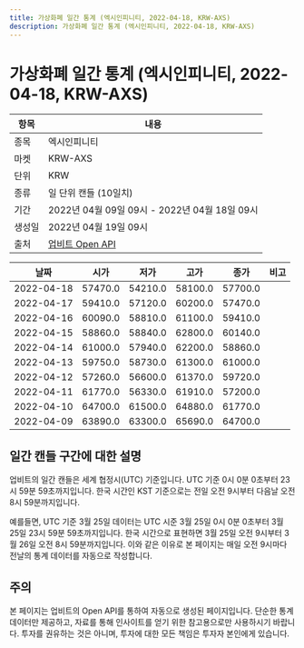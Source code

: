 ```yaml
---
title: 가상화폐 일간 통계 (엑시인피니티, 2022-04-18, KRW-AXS)
description: 가상화폐 일간 통계 (엑시인피니티, 2022-04-18, KRW-AXS)
---
```



가상화폐 일간 통계 (엑시인피니티, 2022-04-18, KRW-AXS)
===

|항목|내용|
|--|--|
|종목|엑시인피니티|
|마켓|KRW-AXS|
|단위|KRW|
|종류|일 단위 캔들 (10일치)|
|기간|2022년 04월 09일 09시 - 2022년 04월 18일 09시|
|생성일|2022년 04월 19일 09시|
|출처|[업비트 Open API](https://docs.upbit.com)|


|날짜|시가|저가|고가|종가|비고|
|--|--|--|--|--|--|
|2022-04-18|57470.0|54210.0|58100.0|57700.0|    |
|2022-04-17|59410.0|57120.0|60200.0|57470.0|    |
|2022-04-16|60090.0|58810.0|61100.0|59410.0|    |
|2022-04-15|58860.0|58840.0|62800.0|60140.0|    |
|2022-04-14|61000.0|57940.0|62200.0|58860.0|    |
|2022-04-13|59750.0|58730.0|61300.0|61000.0|    |
|2022-04-12|57260.0|56600.0|61370.0|59720.0|    |
|2022-04-11|61770.0|56330.0|61910.0|57200.0|    |
|2022-04-10|64700.0|61500.0|64880.0|61770.0|    |
|2022-04-09|63890.0|63300.0|65690.0|64700.0|    |


일간 캔들 구간에 대한 설명
---


업비트의 일간 캔들은 세계 협정시(UTC) 기준입니다. 
UTC 기준 0시 0분 0초부터 23시 59분 59초까지입니다. 
한국 시간인 KST 기준으로는 전일 오전 9시부터 다음날 오전 8시 59분까지입니다. 


예를들면, UTC 기준 3월 25일 데이터는 UTC 시준 3월 25일 0시 0분 0초부터 3월 25일 23시 59분 59초까지입니다. 
한국 시간으로 표현하면 3월 25일 오전 9시부터 3월 26일 오전 8시 59분까지입니다. 
이와 같은 이유로 본 페이지는 매일 오전 9시마다 전날의 통계 데이터를 자동으로 작성합니다. 


주의
---


본 페이지는 업비트의 Open API를 통하여 자동으로 생성된 페이지입니다. 
단순한 통계 데이터만 제공하고, 자료를 통해 인사이트를 얻기 위한 참고용으로만 사용하시기 바랍니다. 
투자를 권유하는 것은 아니며, 투자에 대한 모든 책임은 투자자 본인에게 있습니다. 
